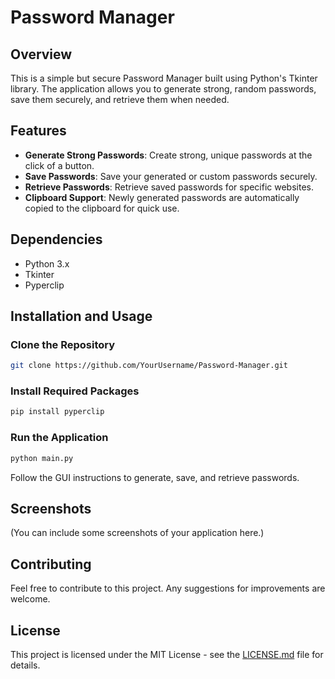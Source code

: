 # Password Manager

## Overview

This is a simple but secure Password Manager built using Python's Tkinter library. The application allows you to generate strong, random passwords, save them securely, and retrieve them when needed.

## Features

- **Generate Strong Passwords**: Create strong, unique passwords at the click of a button.
- **Save Passwords**: Save your generated or custom passwords securely.
- **Retrieve Passwords**: Retrieve saved passwords for specific websites.
- **Clipboard Support**: Newly generated passwords are automatically copied to the clipboard for quick use.

## Dependencies

- Python 3.x
- Tkinter
- Pyperclip

## Installation and Usage

### Clone the Repository

```bash
git clone https://github.com/YourUsername/Password-Manager.git
```

### Install Required Packages

```bash
pip install pyperclip
```

### Run the Application

```bash
python main.py
```

Follow the GUI instructions to generate, save, and retrieve passwords.

## Screenshots

(You can include some screenshots of your application here.)

## Contributing

Feel free to contribute to this project. Any suggestions for improvements are welcome.

## License

This project is licensed under the MIT License - see the [LICENSE.md](LICENSE.md) file for details.
